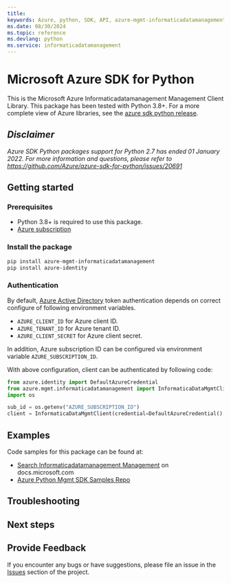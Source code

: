 ```yaml
---
title: 
keywords: Azure, python, SDK, API, azure-mgmt-informaticadatamanagement, informaticadatamanagement
ms.date: 08/30/2024
ms.topic: reference
ms.devlang: python
ms.service: informaticadatamanagement
---
```

# Microsoft Azure SDK for Python

This is the Microsoft Azure Informaticadatamanagement Management Client Library.
This package has been tested with Python 3.8+.
For a more complete view of Azure libraries, see the [azure sdk python release](https://aka.ms/azsdk/python/all).

## _Disclaimer_

_Azure SDK Python packages support for Python 2.7 has ended 01 January 2022. For more information and questions, please refer to https://github.com/Azure/azure-sdk-for-python/issues/20691_

## Getting started

### Prerequisites

- Python 3.8+ is required to use this package.
- [Azure subscription](https://azure.microsoft.com/free/)

### Install the package

```bash
pip install azure-mgmt-informaticadatamanagement
pip install azure-identity
```

### Authentication

By default, [Azure Active Directory](https://aka.ms/awps/aad) token authentication depends on correct configure of following environment variables.

- `AZURE_CLIENT_ID` for Azure client ID.
- `AZURE_TENANT_ID` for Azure tenant ID.
- `AZURE_CLIENT_SECRET` for Azure client secret.

In addition, Azure subscription ID can be configured via environment variable `AZURE_SUBSCRIPTION_ID`.

With above configuration, client can be authenticated by following code:

```python
from azure.identity import DefaultAzureCredential
from azure.mgmt.informaticadatamanagement import InformaticaDataMgmtClient
import os

sub_id = os.getenv("AZURE_SUBSCRIPTION_ID")
client = InformaticaDataMgmtClient(credential=DefaultAzureCredential(), subscription_id=sub_id)
```

## Examples

Code samples for this package can be found at:
- [Search Informaticadatamanagement Management](/samples/browse/?languages=python&term=Getting%20started%20-%20Managing&terms=Getting%20started%20-%20Managing) on docs.microsoft.com
- [Azure Python Mgmt SDK Samples Repo](https://aka.ms/azsdk/python/mgmt/samples)


## Troubleshooting

## Next steps

## Provide Feedback

If you encounter any bugs or have suggestions, please file an issue in the
[Issues](https://github.com/Azure/azure-sdk-for-python/issues)
section of the project. 

